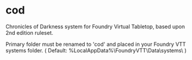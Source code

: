 # cod

Chronicles of Darkness system for Foundry Virtual Tabletop, based upon 2nd edition ruleset.

Primary folder must be renamed to 'cod' and placed in your Foundry VTT systems folder. 
( Default: %LocalAppData%\FoundryVTT\Data\systems\ )
